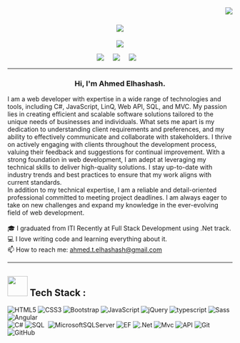 <img align="right" src="https://visitor-badge.laobi.icu/badge?page_id=zumrudu-anka.zumrudu-anka">

<h1 align="center">
  <a href="https://git.io/typing-svg">
    <img src="https://readme-typing-svg.herokuapp.com/?lines=Hello,+There!+👋;This+is+Ahmed+Elhashash;Nice+to+meet+you!&center=true&size=30">
  </a>
</h1>
<p align="center">
  <a href="https://github.com/DenverCoder1/readme-typing-svg"><img src="https://readme-typing-svg.herokuapp.com/?lines=Full-stack%20web%20developer;Always%20learning%20new%20things&font=Fira%20Code&center=true&width=440&height=45&color=f75c7e&vCenter=true&size=22"></a>
</p> 
<p align="center">
    <a href="mailto:ahmed.t.elhashash@gmail.com?subject=Olá%20Bruno%20Tacca"><img src="https://img.shields.io/badge/gmail-%23D14836.svg?&style=for-the-badge&logo=gmail&logoColor=white" /></a>&nbsp;&nbsp;&nbsp;&nbsp;
  <a href="https://www.facebook.com/koge22/"><img src="https://img.shields.io/badge/facebook-%233B5998.svg?&style=for-the-badge&logo=facebook&logoColor=white" /></a>&nbsp;&nbsp;&nbsp;&nbsp;
  <a href="https://www.linkedin.com/in/ahmed-elhashash-8a8175289/"><img src="https://img.shields.io/badge/linkedin-%230077B5.svg?&style=for-the-badge&logo=linkedin&logoColor=white" /></a>&nbsp;&nbsp;&nbsp;&nbsp;
</p>

<hr/>
<be>
<h3 align="center">
  Hi, I'm Ahmed Elhashash.
</h3>
<p align="start">
  I am a web developer with expertise in a wide range of technologies and tools, including C#, JavaScript, LinQ, Web API, SQL, and MVC. My passion lies in creating efficient and scalable software solutions tailored to the unique needs of businesses and individuals.
What sets me apart is my dedication to understanding client requirements and preferences, and my ability to effectively communicate and collaborate with stakeholders. I thrive on actively engaging with clients throughout the development process, valuing their feedback and suggestions for continual improvement.
With a strong foundation in web development, I am adept at leveraging my technical skills to deliver high-quality solutions. I stay up-to-date with industry trends and best practices to ensure that my work aligns with current standards.
  <br>
In addition to my technical expertise, I am a reliable and detail-oriented professional committed to meeting project deadlines. I am always eager to take on new challenges and expand my knowledge in the ever-evolving field of web development.
  <br>
  <br>
  🎓 I graduated from ITI Recently at Full Stack Development using .Net track.
  <br>
  💻 I love writing code and learning everything about it.
  <br>
  📫 How to reach me: <a href="mailto: ahmed.t.elhashash@gmail.com">ahmed.t.elhashash@gmail.com</a>
</p>
<hr>

<h2><img src="https://media.giphy.com/media/jSKBmKkvo2dPQQtsR1/giphy.gif" width=45> Tech Stack : </h2>

![HTML5](https://img.shields.io/badge/-HTML5-%23E44D27?style=flat-square&logo=html5&logoColor=ffffff)
![CSS3](https://img.shields.io/badge/-CSS3-%231572B6?style=flat-square&logo=css3)
![Bootstrap](https://img.shields.io/badge/Bootstrap-563D7C?style=flat-square&logo=bootstrap&logoColor=white)
![JavaScript](https://img.shields.io/badge/-JavaScript-black?style=flat-square&logo=javascript)
![jQuery](https://img.shields.io/badge/jQuery-0769AD?style=flat-square&logo=jquery&logoColor=white)
![typescript](https://img.shields.io/badge/-typescript-2e72bc?style=flat-square&logo=typescript&logoColor=ffffff)
![Sass](https://img.shields.io/badge/-Sass-%23CC6699?style=flat-square&logo=sass&logoColor=ffffff)
![Angular](https://img.shields.io/badge/Angular-DD0031?style=flat-square&logo=angular&logoColor=white)<br>
![C#](https://img.shields.io/badge/C%23-239120?style=flat-square&logo=c-sharp&logoColor=white)
![SQL](https://custom-icon-badges.demolab.com/badge/SQL-013.svg?style=flat-square&logo=database&logoColor=white)&nbsp;
![MicrosoftSQLServer](https://img.shields.io/badge/Microsoft%20SQL%20Server-013.svg?style=flat-square&logo=microsoft%20sql%20server&logoColor=white)
![EF](https://img.shields.io/badge/EF-0E83CD?style=flat-square&logo=EF&logoColor=white)
![.Net](https://img.shields.io/badge/.NET-512BD4?style=flat-square&logo=dotnet&logoColor=white)
![Mvc](https://img.shields.io/badge/-MVC-05122A?style=flat&logo=MVC)
![API](https://img.shields.io/badge/API-A30701?style=flat-square&logo=API&logoColor=white)
![Git](https://img.shields.io/badge/-Git-%23F05032?style=flat-square&logo=git&logoColor=%23ffffff)
![GitHub](https://img.shields.io/badge/-GitHub-181717?style=flat-square&logo=github)
</br></br>
